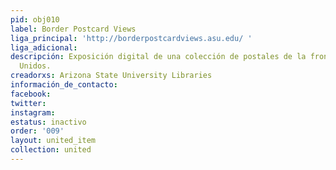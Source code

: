 ```yaml
---
pid: obj010
label: Border Postcard Views
liga_principal: 'http://borderpostcardviews.asu.edu/ '
liga_adicional: 
descripción: Exposición digital de una colección de postales de la frontera México-Estados
  Unidos.
creadorxs: Arizona State University Libraries
información_de_contacto: 
facebook: 
twitter: 
instagram: 
estatus: inactivo
order: '009'
layout: united_item
collection: united
---
```

